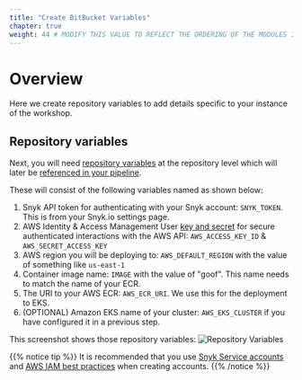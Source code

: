 ```yaml
---
title: "Create BitBucket Variables"
chapter: true
weight: 44 # MODIFY THIS VALUE TO REFLECT THE ORDERING OF THE MODULES IF APPLICABLE
---
```


# Overview
Here we create repository variables to add details specific to your instance of the workshop.

## Repository variables

Next, you will need [repository variables](https://support.atlassian.com/bitbucket-cloud/docs/variables-in-pipelines/#Repository-variables) at the
repository level which will later be [referenced in your pipeline](https://support.atlassian.com/bitbucket-cloud/docs/variables-in-pipelines/).

These will consist of the following variables named as shown below:

1. Snyk API token for authenticating with your Snyk account: `SNYK_TOKEN`.  This is from your Snyk.io settings page.
1. AWS Identity & Access Management User [key and secret](https://docs.aws.amazon.com/IAM/latest/UserGuide/id_credentials_access-keys.html) for secure authenticated interactions with the AWS API: `AWS_ACCESS_KEY_ID` & `AWS_SECRET_ACCESS_KEY`
1. AWS region you will be deploying to: `AWS_DEFAULT_REGION` with the value of something like `us-east-1`
1. Container image name: `IMAGE` with the value of "goof".  This name needs to match the name of your ECR.
1. The URI to your AWS ECR: `AWS_ECR_URI`.  We use this for the deployment to EKS.
1. (OPTIONAL) Amazon EKS name of your cluster: `AWS_EKS_CLUSTER` if you have configured it in a previous step.

This screenshot shows those repository variables:
![Repository Variables](/images/bitbucket-repo-vars.png)

{{% notice tip %}}
It is recommended that you use [Snyk Service accounts](https://support.snyk.io/hc/en-us/articles/360004037597-Service-accounts) and [AWS IAM best practices](https://docs.aws.amazon.com/IAM/latest/UserGuide/best-practices.html) when creating accounts.
{{% /notice %}}
